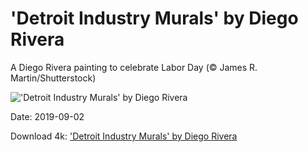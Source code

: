 # 'Detroit Industry Murals' by Diego Rivera

A Diego Rivera painting to celebrate Labor Day (© James R. Martin/Shutterstock)

!['Detroit Industry Murals' by Diego Rivera](https://bing.com/th?id=OHR.DetroitIndustryMural_EN-US7421430527_UHD.jpg&rf=LaDigue_UHD.jpg&pid=hp&w=1024&h=576)

Date: 2019-09-02

Download 4k: ['Detroit Industry Murals' by Diego Rivera](https://bing.com/th?id=OHR.DetroitIndustryMural_EN-US7421430527_UHD.jpg&rf=LaDigue_UHD.jpg&pid=hp&w=3840&h=2160)

